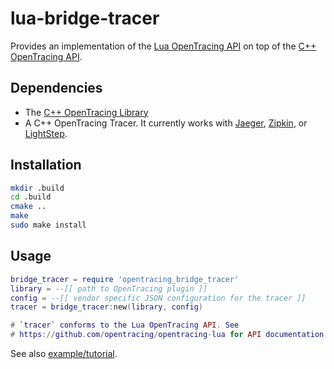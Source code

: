 # lua-bridge-tracer

Provides an implementation of the [Lua OpenTracing API](https://github.com/opentracing/opentracing-lua) 
on top of the [C++ OpenTracing API](https://github.com/opentracing/opentracing-cpp).

Dependencies
------------
- The [C++ OpenTracing Library](https://github.com/opentracing/opentracing-cpp)
- A C++ OpenTracing Tracer. It currently works with
[Jaeger](https://github.com/jaegertracing/cpp-client),
[Zipkin](https://github.com/rnburn/zipkin-cpp-opentracing), or
[LightStep](https://github.com/lightstep/lightstep-tracer-cpp).

Installation
------------
```bash
mkdir .build
cd .build
cmake ..
make
sudo make install
```

Usage
-----
```lua
bridge_tracer = require 'opentracing_bridge_tracer'
library = --[[ path to OpenTracing plugin ]]
config = --[[ vendor specific JSON configuration for the tracer ]]
tracer = bridge_tracer:new(library, config)

# `tracer` conforms to the Lua OpenTracing API. See 
# https://github.com/opentracing/opentracing-lua for API documentation.
```

See also [example/tutorial](example/tutorial).
